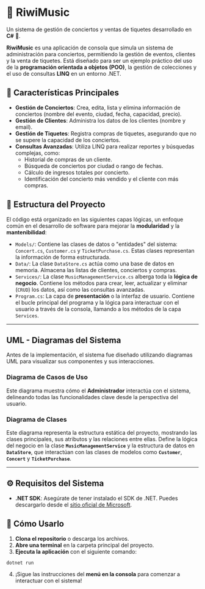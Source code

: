 # 🎼 RiwiMusic

Un sistema de gestión de conciertos y ventas de tiquetes desarrollado en **C\#** 🚀.

**RiwiMusic** es una aplicación de consola que simula un sistema de administración para conciertos, permitiendo la gestión de eventos, clientes y la venta de tiquetes. Está diseñado para ser un ejemplo práctico del uso de la **programación orientada a objetos (POO)**, la gestión de colecciones y el uso de consultas **LINQ** en un entorno .NET.

## 🌟 Características Principales

  * **Gestión de Conciertos**: Crea, edita, lista y elimina información de conciertos (nombre del evento, ciudad, fecha, capacidad, precio).
  * **Gestión de Clientes**: Administra los datos de los clientes (nombre y email).
  * **Gestión de Tiquetes**: Registra compras de tiquetes, asegurando que no se supere la capacidad de los conciertos.
  * **Consultas Avanzadas**: Utiliza LINQ para realizar reportes y búsquedas complejas, como:
      * Historial de compras de un cliente.
      * Búsqueda de conciertos por ciudad o rango de fechas.
      * Cálculo de ingresos totales por concierto.
      * Identificación del concierto más vendido y el cliente con más compras.

## 📁 Estructura del Proyecto

El código está organizado en las siguientes capas lógicas, un enfoque común en el desarrollo de software para mejorar la **modularidad** y la **mantenibilidad**:

  * `Models/`: Contiene las clases de datos o "entidades" del sistema: `Concert.cs`, `Customer.cs` y `TicketPurchase.cs`. Estas clases representan la información de forma estructurada.
  * `Data/`: La clase `DataStore.cs` actúa como una base de datos en memoria. Almacena las listas de clientes, conciertos y compras.
  * `Services/`: La clase `MusicManagementService.cs` alberga toda la **lógica de negocio**. Contiene los métodos para crear, leer, actualizar y eliminar (`CRUD`) los datos, así como las consultas avanzadas.
  * `Program.cs`: La capa de **presentación** o la interfaz de usuario. Contiene el bucle principal del programa y la lógica para interactuar con el usuario a través de la consola, llamando a los métodos de la capa `Services`.

-----

## UML - Diagramas del Sistema

Antes de la implementación, el sistema fue diseñado utilizando diagramas UML para visualizar sus componentes y sus interacciones.

### Diagrama de Casos de Uso

Este diagrama muestra cómo el **Administrador** interactúa con el sistema, delineando todas las funcionalidades clave desde la perspectiva del usuario.

### Diagrama de Clases

Este diagrama representa la estructura estática del proyecto, mostrando las clases principales, sus atributos y las relaciones entre ellas. Define la lógica del negocio en la clase **`MusicManagementService`** y la estructura de datos en **`DataStore`**, que interactúan con las clases de modelos como **`Customer`**, **`Concert`** y **`TicketPurchase`**.

-----

## ⚙️ Requisitos del Sistema

  * **.NET SDK**: Asegúrate de tener instalado el SDK de .NET. Puedes descargarlo desde el [sitio oficial de Microsoft](https://dotnet.microsoft.com/download).

## 🚀 Cómo Usarlo

1.  **Clona el repositorio** o descarga los archivos.
2.  **Abre una terminal** en la carpeta principal del proyecto.
3.  **Ejecuta la aplicación** con el siguiente comando:

<!-- end list -->

```bash
dotnet run
```

4.  ¡Sigue las instrucciones del **menú en la consola** para comenzar a interactuar con el sistema\!
